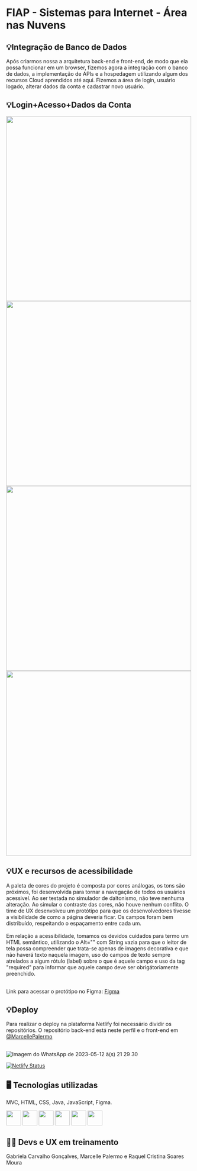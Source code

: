 # FIAP - Sistemas para Internet - Área nas Nuvens

<h2>💡Integração de Banco de Dados</h2>
Após criarmos nossa a arquitetura back-end e front-end, de modo que ela possa funcionar em um browser, fizemos agora a integração com o banco de dados, a implementação de APIs e a hospedagem utilizando algum dos recursos Cloud aprendidos até aqui. Fizemos a área de login, usuário logado, alterar dados da conta e cadastrar novo usuário.

<h2>💡Login+Acesso+Dados da Conta</h2>
 <div aling="center">
   <img src="https://github.com/gabriela-cg/AreaNuvens-Fiap/assets/111471780/e90f6e87-12a1-48fb-80de-0cce11a19754.png" width="500px"/> 
   <img src="https://github.com/gabriela-cg/AreaNuvens-Fiap/assets/111471780/d777f355-9d42-4dc0-b12a-36ad3c2d64ed.png" width="500px"/>
   <img src="https://github.com/gabriela-cg/AreaNuvens-Fiap/assets/111471780/a3789503-d2de-4fee-9ab6-46aae6eb9612.png" width="500px"/>
   <img src="https://github.com/gabriela-cg/AreaNuvens-Fiap/assets/111471780/57b68200-98c5-4486-b35d-aacda9611d8c.png" width="500px"/>
 <div>

<h2>💡UX e recursos de acessibilidade</h2>
A paleta de cores do projeto é composta por cores análogas, os tons são próximos, foi desenvolvida para tornar a navegação de todos os usuários acessivel. 
Ao ser testada no simulador de daltonismo, não teve nenhuma alteração. Ao simular o contraste das cores, não houve nenhum conflito. 
O time de UX desenvolveu um protótipo para que os desenvolvedores tivesse a visibilidade de como a página deveria ficar. 
Os campos foram bem distribuído, respeitando o espaçamento entre cada um. 
   <br>
    <br>
Em relação a acessibilidade, tomamos os devidos cuidados para termo um HTML semântico, utilizando o Alt="" com String vazia para que o leitor de tela possa compreender que trata-se apenas de imagens decorativa e que não haverá texto naquela imagem, uso do campos de texto sempre atrelados a algum rótulo (label) sobre o que é aquele campo e uso da tag  "required" para informar que aquele campo deve ser obrigátoriamente preenchido.
    <br>
    <br>

Link para acessar o protótipo no Figma: <a href="https://www.figma.com/file/5n09FMExLQvGJVskKkOcid/%C3%81rea-de-login?node-id=0%3A1&t=hGYkwbupubtx2l2A-1">Figma</a>
  
  
<h2>💡Deploy</h2>
 Para realizar o deploy na plataforma Netlify foi necessário dividir os repositórios. 
  O repositório back-end está neste perfil e o front-end em 
  <a href="https://github.com/MarcellePalermo/TravellerJavaFront.git">@MarcellePalermo</a>
    <br>
  <br>
 
![Imagem do WhatsApp de 2023-05-12 à(s) 21 29 30](https://github.com/gabriela-cg/AreaNuvens-Fiap/assets/111512062/fc202223-2878-430d-9fdf-699fe6412d89)
  <br>
  
[![Netlify Status](https://api.netlify.com/api/v1/badges/6f9ec922-695a-49cb-abf6-e71aa1659599/deploy-status)](https://areanasnuvens.netlify.app/)


<h2>🖥️ Tecnologias utilizadas</h2>
MVC, HTML, CSS, Java, JavaScript, Figma.


<img src="https://cdn.jsdelivr.net/gh/devicons/devicon/icons/java/java-original.svg" width="40" height="40"/>  <img src="https://cdn.jsdelivr.net/gh/devicons/devicon/icons/linux/linux-original.svg" width="40" height="40"/>  <img src="https://cdn.jsdelivr.net/gh/devicons/devicon/icons/html5/html5-original.svg" width="40" height="40"/>  <img src="https://cdn.jsdelivr.net/gh/devicons/devicon/icons/css3/css3-original.svg" width="40" height="40"/>  <img src="https://cdn.jsdelivr.net/gh/devicons/devicon/icons/javascript/javascript-original.svg" width="40" height="40"/>  <img src="https://cdn.jsdelivr.net/gh/devicons/devicon/icons/figma/figma-original.svg" width="40" height="40"/>

<h2> 👩‍💻 Devs e UX em treinamento </h2>
Gabriela Carvalho Gonçalves, Marcelle Palermo e Raquel Cristina Soares Moura
